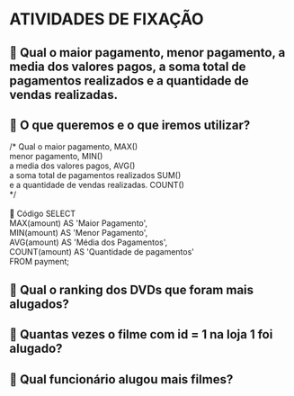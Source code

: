 # ATIVIDADES DE FIXAÇÃO

## 🚀 Qual o maior pagamento, menor pagamento, a media dos valores pagos, a soma total de pagamentos realizados e a quantidade de vendas realizadas.


## 📄 O que queremos e o que iremos utilizar? 

 /* Qual o maior pagamento, MAX() <br>
menor pagamento, MIN()  <br>
a media dos valores pagos, AVG()  <br>
a soma total de pagamentos realizados SUM()  <br>
e a quantidade de vendas realizadas.   COUNT()  <br>
*/
 <br>
 <br>
📄 Código
SELECT  <br>
	MAX(amount) AS 'Maior Pagamento',  <br>
    MIN(amount) AS 'Menor Pagamento',  <br>
    AVG(amount) AS 'Média dos Pagamentos',  <br>
    COUNT(amount) AS 'Quantidade de pagamentos' <br>
FROM payment;  <br>


## 🚀 Qual o ranking dos DVDs que foram mais alugados?
## 🚀 Quantas vezes o filme com id = 1 na loja 1 foi alugado?
## 🚀 Qual funcionário alugou mais filmes?

